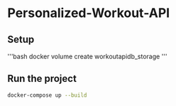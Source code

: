 # Personalized-Workout-API
## Setup
'''bash
docker volume create workoutapidb_storage
'''

## Run the project

```bash
docker-compose up --build
```

